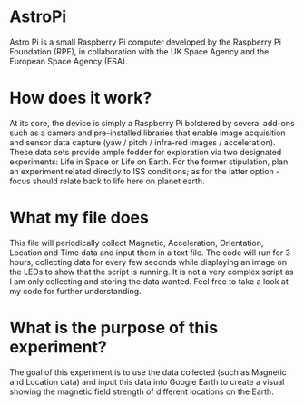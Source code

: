 # AstroPi
Astro Pi is a small Raspberry Pi computer developed by the Raspberry Pi Foundation (RPF), in collaboration with the UK Space Agency and the European Space Agency (ESA).

# How does it work?
At its core, the device is simply a Raspberry Pi bolstered by several add-ons such as a camera and pre-installed libraries that enable image acquisition and sensor data capture (yaw / pitch / infra-red images / acceleration). These data sets provide ample fodder for exploration via two designated experiments: Life in Space or Life on Earth. For the former stipulation, plan an experiment related directly to ISS conditions; as for the latter option - focus should relate back to life here on planet earth.

# What my file does
This file will periodically collect Magnetic, Acceleration, Orientation, Location and Time data and input them in a text file. The code will run for 3 hours, collecting data for every few seconds while displaying an image on the LEDs to show that the script is running. It is not a very complex script as I am only collecting and storing the data wanted. Feel free to take a look at my code for further understanding. 

# What is the purpose of this experiment?
The goal of this experiment is to use the data collected (such as Magnetic and Location data) and input this data into Google Earth to create a visual showing the magnetic field strength of different locations on the Earth.
